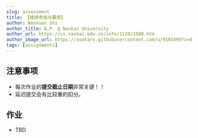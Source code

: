 ```yaml
---
slug: assessment
title: 【成绩考核与要求】
author: Wenxuan Shi
author_title: A.P. @ Nankai University
author_url: https://cs.nankai.edu.cn/info/1120/2580.htm
author_image_url: https://avatars.githubusercontent.com/u/9105499?v=4
tags: [assignments]
---
```



## 注意事项
- 每次作业的**提交截止日期**非常关键！！
- 延迟提交会有比较重的扣分。

## 作业
- TBD